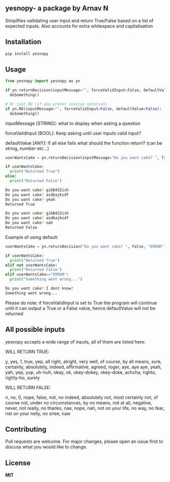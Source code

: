 ## yesnopy- a package by Arnav N

Simpilfies vailidating user input and return True/False based on a list of expected inputs. Also accounts for extra whitespace and capitalisation

## Installation

```bash
pip install yesnopy
```

## Usage

```python
from yesnopy import yesnopy as yn

if yn.returnDecision(inputMessage="", forceValidInput=False, defaultValue=False):
  doSomething()

# Or just RD (if you prefer concise notation)
if yn.RD(inputMessage="", forceValidInput=False, defaultValue=False):
  doSomething()
```

inputMessage [STRING]: what to display when asking a question

forceVaildInput [BOOL]: Keep asking until user inputs valid input?

defaultValue [ANY]: If all else fails what should the function return? (can be string, number etc...)

```python
userWantsCake = yn.returnDecision(inputMessage="Do you want cake? ", True)

if userWantsCake:
  print("Returned True")
else:
  print("Returned False")

```
```bash
Do you want cake? gibB432ish
Do you want cake? asdbajksdf
Do you want cake? yeah
Returned True
```
```bash
Do you want cake? gibB432ish
Do you want cake? asdbajksdf
Do you want cake? nah
Returned False
```

Example of using default:
```python
userWantsCake = yn.returnDecision("Do you want cake? ", False, "ERROR")

if userWantsCake:
  print("Returned True")
elif not userWantsCake:
  print("Returned False")
elif userWantsCake=="ERROR":
  print("Something went wrong...") 

```
```bash
Do you want cake? I dont know?
Something went wrong...
```
Please do note: if forceValidInput is set to True the program will continue until it can output a True or a False value, hence defaultValue will not be returned 

## All possible inputs


yesnopy accepts a wide range of inputs, all of them are listed here:

WILL RETURN TRUE:

y, yes, 1, true, yep, all right, alright, very well, of course, by all means, sure, certainly, absolutely, indeed, affirmative, agreed, roger, aye, aye aye, yeah, yah, yep, yup, uh-huh, okay, ok, okey-dokey, okey-doke, achcha, righto, righty-ho, surely

WILL RETURN FALSE:

n, no, 0, nope, false, not, no indeed, absolutely not, most certainly not, of course not, under no circumstances, by no means, not at all, negative, never, not really, no thanks, nae, nope, nah, not on your life, no way, no fear, not on your nelly, no siree, naw

## Contributing

Pull requests are welcome. For major changes, please open an issue first
to discuss what you would like to change.

## License

**MIT**

